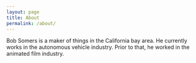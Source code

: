 ```yaml
---
layout: page
title: About
permalink: /about/
---
```


Bob Somers is a maker of things in the California bay area. He currently works
in the autonomous vehicle industry. Prior to that, he worked in the animated
film industry.
